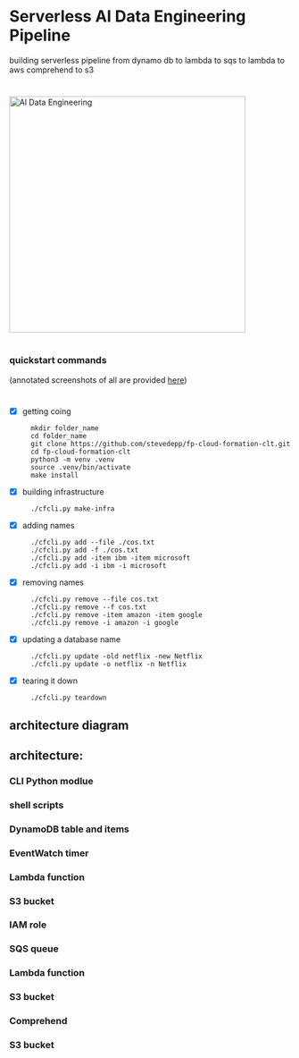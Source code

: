 # Serverless AI Data Engineering Pipeline
building serverless pipeline from dynamo db to lambda to sqs to lambda to aws comprehend to s3 

#

<img width="423" alt="Al Data Engineering" src="https://user-images.githubusercontent.com/38410965/101269508-893de600-373d-11eb-9d52-a393e4070d67.png">

#

### quickstart commands
(annotated screenshots of all are provided [here](https://github.com/stevedepp/fp-cloud-formation-clt/blob/main/screenshots.md#screenshots))

#

- [x] getting coing

        mkdir folder_name
        cd folder_name
        git clone https://github.com/stevedepp/fp-cloud-formation-clt.git
        cd fp-cloud-formation-clt
        python3 -m venv .venv
        source .venv/bin/activate
        make install
        
- [x] building infrastructure

        ./cfcli.py make-infra


- [x] adding names
    
        ./cfcli.py add --file ./cos.txt
        ./cfcli.py add -f ./cos.txt  
        ./cfcli.py add -item ibm -item microsoft
        ./cfcli.py add -i ibm -i microsoft

- [x] removing names
    
        ./cfcli.py remove --file cos.txt
        ./cfcli.py remove --f cos.txt
        ./cfcli.py remove -item amazon -item google
        ./cfcli.py remove -i amazon -i google

- [x] updating a database name

        ./cfcli.py update -old netflix -new Netflix
        ./cfcli.py update -o netflix -n Netflix

- [x] tearing it down

        ./cfcli.py teardown 
        
        

## architecture diagram

## architecture:

### CLI Python modlue

### shell scripts

### DynamoDB table and items

### EventWatch timer

### Lambda function

### S3 bucket

### IAM role

### SQS queue

### Lambda function

### S3 bucket

### Comprehend

### S3 bucket
